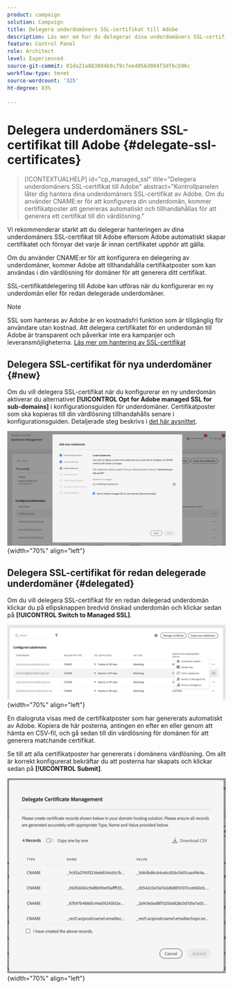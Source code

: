 ```yaml
---
product: campaign
solution: Campaign
title: Delegera underdomäners SSL-certifikat till Adobe
description: Läs mer om hur du delegerar dina underdomäners SSL-certifikat till Adobe
feature: Control Panel
role: Architect
level: Experienced
source-git-commit: 01da21a883804b9c79c7ee4056d984f3df6cb96c
workflow-type: tm+mt
source-wordcount: '325'
ht-degree: 83%

---
```


# Delegera underdomäners SSL-certifikat till Adobe {#delegate-ssl-certificates}

>[!CONTEXTUALHELP]
>id="cp_managed_ssl"
>title="Delegera underdomäners SSL-certifikat till Adobe"
>abstract="Kontrollpanelen låter dig hantera dina underdomäners SSL-certifikat av Adobe. Om du använder CNAME:er för att konfigurera din underdomän, kommer certifikatposter att genereras automatiskt och tillhandahållas för att generera ett certifikat till din värdlösning."

Vi rekommenderar starkt att du delegerar hanteringen av dina underdomäners SSL-certifikat till Adobe eftersom Adobe automatiskt skapar certifikatet och förnyar det varje år innan certifikatet upphör att gälla.

Om du använder CNAME:er för att konfigurera en delegering av underdomäner, kommer Adobe att tillhandahålla certifikatposter som kan användas i din värdlösning för domäner för att generera ditt certifikat.

SSL-certifikatdelegering till Adobe kan utföras när du konfigurerar en ny underdomän eller för redan delegerade underdomäner.

>[!NOTE]
>
>SSL som hanteras av Adobe är en kostnadsfri funktion som är tillgänglig för användare utan kostnad. Att delegera certifikatet för en underdomän till Adobe är transparent och påverkar inte era kampanjer och leveransmöjligheterna. [Läs mer om hantering av SSL-certifikat](monitoring-ssl-certificates.md#management)


## Delegera SSL-certifikat för nya underdomäner {#new}

Om du vill delegera SSL-certifikat när du konfigurerar en ny underdomän aktiverar du alternativet **[!UICONTROL Opt for Adobe managed SSL for sub-domains]** i konfigurationsguiden för underdomäner. Certifikatposter som ska kopieras till din värdlösning tillhandahålls senare i konfigurationsguiden. Detaljerade steg beskrivs i [det här avsnittet](setting-up-new-subdomain.md).

![](assets/cname-adobe-managed.png){width="70%" align="left"}

## Delegera SSL-certifikat för redan delegerade underdomäner {#delegated}

Om du vill delegera SSL-certifikat för en redan delegerad underdomän klickar du på ellipsknappen bredvid önskad underdomän och klickar sedan på **[!UICONTROL Switch to Managed SSL]**.

![](assets/delegate-ssl-list.png){width="70%" align="left"}

En dialogruta visas med de certifikatposter som har genererats automatiskt av Adobe. Kopiera de här posterna, antingen en efter en eller genom att hämta en CSV-fil, och gå sedan till din värdlösning för domänen för att generera matchande certifikat.

Se till att alla certifikatposter har genererats i domänens värdlösning. Om allt är korrekt konfigurerat bekräftar du att posterna har skapats och klickar sedan på **[!UICONTROL Submit]**.

![](assets/delegate-ssl.png){width="70%" align="left"}
